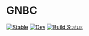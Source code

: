 # GNBC

[![Stable](https://img.shields.io/badge/docs-stable-blue.svg)](https://DaymondLing.github.io/GNBC.jl/stable)
[![Dev](https://img.shields.io/badge/docs-dev-blue.svg)](https://DaymondLing.github.io/GNBC.jl/dev)
[![Build Status](https://github.com/DaymondLing/GNBC.jl/workflows/CI/badge.svg)](https://github.com/DaymondLing/GNBC.jl/actions)
